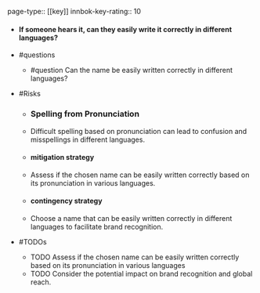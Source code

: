 page-type:: [[key]]
innbok-key-rating:: 10
- #### If someone hears it, can they easily write it correctly in different languages?
- #questions
  - #question Can the name be easily written correctly in different languages?
- #Risks

  - ### Spelling from Pronunciation
  - Difficult spelling based on pronunciation can lead to confusion and misspellings in different languages.
  - #### mitigation strategy
  - Assess if the chosen name can be easily written correctly based on its pronunciation in various languages.
  - #### contingency strategy
  - Choose a name that can be easily written correctly in different languages to facilitate brand recognition.
- #TODOs
  - TODO Assess if the chosen name can be easily written correctly based on its pronunciation in various languages
  - TODO  Consider the potential impact on brand recognition and global reach.



